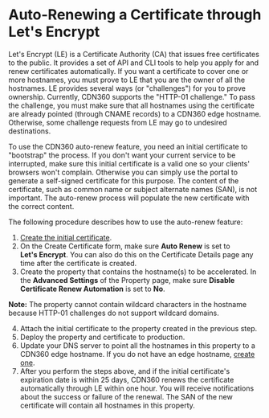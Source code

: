 # Auto-Renewing a Certificate through Let's Encrypt

Let's Encrypt (LE) is a Certificate Authority (CA) that issues free certificates to the public. It provides a set of API and CLI tools to help you apply for and renew certificates automatically. If you want a certificate to cover one or more hostnames, you must prove to LE that you are the owner of all the hostnames. LE provides several ways (or "challenges") for you to prove ownership. Currently, CDN360 supports the "HTTP-01 challenge." To pass the challenge, you must make sure that all hostnames using the certificate are already pointed (through CNAME records) to a CDN360 edge hostname. Otherwise, some challenge requests from LE may go to undesired destinations.

To use the CDN360 auto-renew feature, you need an initial certificate to "bootstrap" the process. If you don't want your current service to be interrupted, make sure this initial certificate is a valid one so your clients' browsers won't complain. Otherwise you can simply use the portal to generate a self-signed certificate for this purpose. The content of the certificate, such as common name or subject alternate names (SAN), is not important. The auto-renew process will populate the new certificate with the correct content.

The following procedure describes how to use the auto-renew feature:

1. [Create the initial certificate](</docs/portal/certificates/creating-certificates.md>).
2. On the Create Certificate form, make sure **Auto Renew** is set to **Let's Encrypt**. You can also do this on the Certificate Details page any time after the certificate is created.
3. Create the property that contains the hostname(s) to be accelerated. In the **Advanced Settings** of the Property page, make sure **Disable Certificate Renew Automation** is set to **No**.

**Note:** The property cannot contain wildcard characters in the hostname because HTTP-01 challenges do not support wildcard domains.

4. Attach the initial certificate to the property created in the previous step.
5. Deploy the property and certificate to production.
6. Update your DNS server to point all the hostnames in this property to a CDN360 edge hostname. If you do not have an edge hostname, [create one](</docs/portal/traffic-management/creating-edge-hostname.md>).
7. After you perform the steps above, and if the initial certificate's expiration date is within 25 days, CDN360 renews the certificate automatically through LE within one hour. You will receive notifications about the success or failure of the renewal. The SAN of the new certificate will contain all hostnames in this property.
